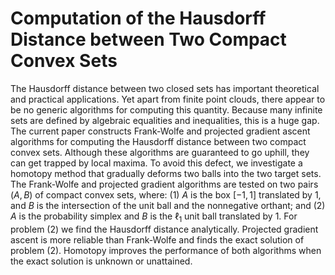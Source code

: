 # Computation of the Hausdorff Distance between Two Compact Convex Sets

The Hausdorff distance between two closed sets has important theoretical and practical applications.
Yet apart from finite point clouds, there appear to be no generic algorithms for computing this quantity.
Because many infinite sets are defined by algebraic equalities and inequalities, this is a huge gap.
The current paper constructs Frank-Wolfe and projected gradient ascent algorithms for computing the Hausdorff distance between two compact convex sets.
Although these algorithms are guaranteed to go uphill, they can get trapped by local maxima.
To avoid this defect, we investigate a homotopy method that gradually deforms two balls into the two target sets.
The Frank-Wolfe and projected gradient algorithms are tested on two pairs $(A, B)$ of compact convex sets, where: (1) $A$ is the box $[−1, 1]$ translated by 1, and $B$ is the intersection of the unit ball and the nonnegative orthant; and (2) $A$ is the probability simplex and $B$ is the $\ell_{1}$ unit ball translated by 1.
For problem (2) we find the Hausdorff distance analytically. Projected gradient ascent is more reliable than Frank-Wolfe and finds the exact solution of problem (2).
Homotopy improves the performance of both algorithms when the exact solution is unknown or unattained.
